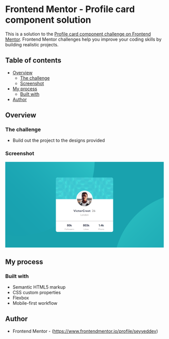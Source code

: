 # Frontend Mentor - Profile card component solution

This is a solution to the [Profile card component challenge on Frontend Mentor](https://www.frontendmentor.io/challenges/profile-card-component-cfArpWshJ). Frontend Mentor challenges help you improve your coding skills by building realistic projects. 

## Table of contents

- [Overview](#overview)
  - [The challenge](#the-challenge)
  - [Screenshot](#screenshot)
- [My process](#my-process)
  - [Built with](#built-with)
- [Author](#author)


## Overview

### The challenge

- Build out the project to the designs provided

### Screenshot

![](./images/127.0.0.1_5500_.png)



## My process

### Built with

- Semantic HTML5 markup
- CSS custom properties
- Flexbox
- Mobile-first workflow



## Author

- Frontend Mentor - (https://www.frontendmentor.io/profile/seyyeddev)

